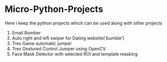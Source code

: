 # Micro-Python-Projects
Here i keep the python projects which can be used along with other projects

1. Email Bomber
2. Auto right and left swiper for Dating website('bumble')
3. Trex Game automatic jumper
4. Trex Gestured Control Jumper using OpenCV
5. Face Mask Detector with selected ROI and template masking
